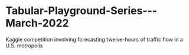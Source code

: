 # Tabular-Playground-Series---March-2022
Kaggle competition involving forecasting twelve-hours of traffic flow in a U.S. metropolis
